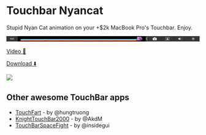 # Touchbar Nyancat
Stupid Nyan Cat animation on your +$2k MacBook Pro's Touchbar. Enjoy.

![nyancat-touchbar-mac.gif](nyancat-touchbar-mac.gif)

[Video 📼](https://www.youtube.com/watch?v=E7Or2M7XUb4)

[Download ⬇️](https://github.com/avatsaev/touchbar_nyancat/releases)


![](http://i.imgur.com/mHYg4vE.jpeg)


## Other awesome TouchBar apps

* [TouchFart][touchfart] - by @hungtruong
* [KnightTouchBar2000][KnightTouchBar2000] - by @AkdM
* [TouchBarSpaceFight][TouchBarSpaceFight] - by @insidegui

[touchfart]: <https://github.com/hungtruong/TouchFart>
[KnightTouchBar2000]: <https://github.com/AkdM/KnightTouchBar2000>
[TouchBarSpaceFight]: <https://github.com/insidegui/TouchBarSpaceFight>


